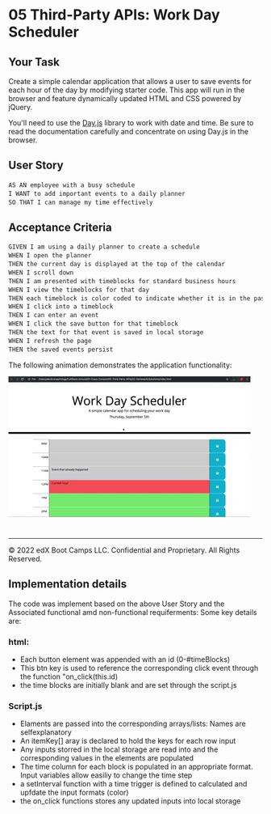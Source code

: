 # 05 Third-Party APIs: Work Day Scheduler

## Your Task

Create a simple calendar application that allows a user to save events for each hour of the day by modifying starter code. This app will run in the browser and feature dynamically updated HTML and CSS powered by jQuery.

You'll need to use the [Day.js](https://day.js.org/en/) library to work with date and time. Be sure to read the documentation carefully and concentrate on using Day.js in the browser.

## User Story

```md
AS AN employee with a busy schedule
I WANT to add important events to a daily planner
SO THAT I can manage my time effectively
```

## Acceptance Criteria

```md
GIVEN I am using a daily planner to create a schedule
WHEN I open the planner
THEN the current day is displayed at the top of the calendar
WHEN I scroll down
THEN I am presented with timeblocks for standard business hours
WHEN I view the timeblocks for that day
THEN each timeblock is color coded to indicate whether it is in the past, present, or future
WHEN I click into a timeblock
THEN I can enter an event
WHEN I click the save button for that timeblock
THEN the text for that event is saved in local storage
WHEN I refresh the page
THEN the saved events persist
```

The following animation demonstrates the application functionality:

<!-- @TODO: create ticket to review/update image) -->
![A user clicks on slots on the color-coded calendar and edits the events.](./Assets/05-third-party-apis-homework-demo.gif)

#
- - -
© 2022 edX Boot Camps LLC. Confidential and Proprietary. All Rights Reserved.

## Implementation details

The code was implement based on the above User Story and the Associated functional amd non-functional requiferments:
Some key details are:
### html:
* Each button element was appended with an id (0-#timeBlocks)
* This btn key is used to reference the corresponding click event through the function "on_click(this.id)
* the time blocks are initially blank and are set through the script.js

### Script.js
* Elaments are passed into the corresponding  arrays/lists: Names are selfexplanatory
* An itemKey[] aray is declared to hold the keys for each row input
* Any inputs storred in the local storage are read into and the corresponding values in the elements are populated
* The time column for each block is populated in an appropriate format. Input variables allow easiliy to change the time step
* a setInterval function with a time trigger is defined to calculated and upfdate the input formats (color)
* the on_click functions stores any updated inputs into local storage



